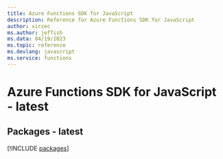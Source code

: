 ```yaml
---
title: Azure Functions SDK for JavaScript
description: Reference for Azure Functions SDK for JavaScript
author: xirzec
ms.author: jeffish
ms.data: 04/19/2023
ms.topic: reference
ms.devlang: javascript
ms.service: functions
---
```

# Azure Functions SDK for JavaScript - latest
## Packages - latest
[!INCLUDE [packages](functions-index.md)]